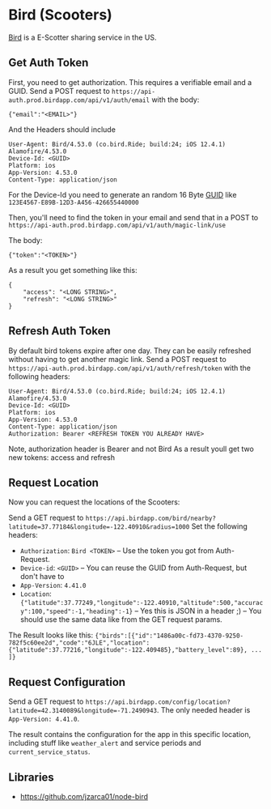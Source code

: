 # Bird (Scooters)
[Bird](https://www.bird.co/) is a E-Scotter sharing service in the US.

## Get Auth Token

First, you need to get authorization. This requires a verifiable email and a GUID. Send a POST request to `https://api-auth.prod.birdapp.com/api/v1/auth/email` with the body:
```
{"email":"<EMAIL>"}
```
And the Headers should include
```
User-Agent: Bird/4.53.0 (co.bird.Ride; build:24; iOS 12.4.1) Alamofire/4.53.0
Device-Id: <GUID>
Platform: ios
App-Version: 4.53.0
Content-Type: application/json
```

For the Device-Id you need to generate an random 16 Byte [GUID](https://en.wikipedia.org/wiki/Universally_unique_identifier) like `123E4567-E89B-12D3-A456-426655440000`


Then, you'll need to find the token in your email and send that in a POST to `https://api-auth.prod.birdapp.com/api/v1/auth/magic-link/use`

The body:
```
{"token":"<TOKEN>"}
```

As a result you get something like this:
```
{
    "access": "<LONG STRING>",
    "refresh": "<LONG STRING>"
}
```
## Refresh Auth Token

By default bird tokens expire after one day. They can be easily refreshed without having to get another magic link. Send a POST request to `https://api-auth.prod.birdapp.com/api/v1/auth/refresh/token` with the following headers:
```
User-Agent: Bird/4.53.0 (co.bird.Ride; build:24; iOS 12.4.1) Alamofire/4.53.0
Device-Id: <GUID>
Platform: ios
App-Version: 4.53.0
Content-Type: application/json
Authorization: Bearer <REFRESH TOKEN YOU ALREADY HAVE>
```
Note, authorization header is Bearer and not Bird
As a result youll get two new tokens: access and refresh

## Request Location

Now you can request the locations of the Scooters:

Send a GET request to `https://api.birdapp.com/bird/nearby?latitude=37.77184&longitude=-122.40910&radius=1000`
Set the following headers:

 * `Authorization`: `Bird <TOKEN>` – Use the token you got from Auth-Request.
 * `Device-id`: `<GUID>` – You can reuse the GUID from Auth-Request, but don't have to
 * `App-Version`: `4.41.0`
 * `Location`: `{"latitude":37.77249,"longitude":-122.40910,"altitude":500,"accuracy":100,"speed":-1,"heading":-1}` – Yes this is JSON in a header ;) – You should use the same data like from the GET request params.

 The Result looks like this: `{"birds":[{"id":"1486a00c-fd73-4370-9250-782f5c60ee2d","code":"6JLE","location":{"latitude":37.77216,"longitude":-122.409485},"battery_level":89}, ... ]}`

## Request Configuration

Send a GET request to `https://api.birdapp.com/config/location?latitude=42.3140089&longitude=-71.2490943`.
The only needed header is `App-Version: 4.41.0`.

The result contains the configuration for the app in this specific location, including stuff like `weather_alert` and service periods and `current_service_status`.

## Libraries

 * https://github.com/jzarca01/node-bird
